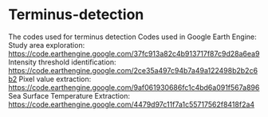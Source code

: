 # Terminus-detection
The codes used for terminus detection
Codes used in Google Earth Engine:
Study area exploration:
https://code.earthengine.google.com/37fc913a82c4b913717f87c9d28a6ea9
Intensity threshold identification:
https://code.earthengine.google.com/2ce35a497c94b7a49a122498b2b2c6b2
Pixel value extraction:
https://code.earthengine.google.com/9af061930686fc1c4bd6a091f567a896
Sea Surface Temperature Extraction:
https://code.earthengine.google.com/4479d97c11f7a1c55717562f8418f2a4
